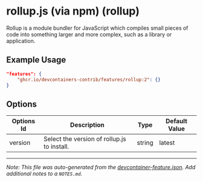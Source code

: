 
# rollup.js (via npm) (rollup)

Rollup is a module bundler for JavaScript which compiles small pieces of code into something larger and more complex, such as a library or application.

## Example Usage

```json
"features": {
    "ghcr.io/devcontainers-contrib/features/rollup:2": {}
}
```

## Options

| Options Id | Description | Type | Default Value |
|-----|-----|-----|-----|
| version | Select the version of rollup.js to install. | string | latest |



---

_Note: This file was auto-generated from the [devcontainer-feature.json](https://github.com/devcontainers-contrib/features/blob/main/src/rollup/devcontainer-feature.json).  Add additional notes to a `NOTES.md`._
